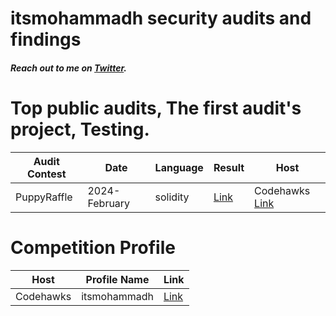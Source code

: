 # itsmohammadh security audits and findings
##### Reach out to me on [Twitter](https://twitter.com/its_mohammadh).

# <a name="Top"></a>Top public audits, The first audit's project, Testing.

| Audit Contest | Date          | Language | Result | Host                                                                                   |
| ------------- | ------------- | -------- | ------ | -------------------------------------------------------------------------------------- |
| PuppyRaffle   | 2024-February | solidity | [Link](https://github.com/itsmohammadh/Cyfrin-Audit/blob/main/audit-data/PuppyRaffle/report.pdf)   | Codehawks [Link](https://https://www.codehawks.com/contests/clo383y5c000jjx087qrkbrj8) |

# <a name="Competition"></a>Competition Profile

| Host      | Profile Name | Link                                                                |
| --------- | ------------ | ------------------------------------------------------------------- |
| Codehawks | itsmohammadh | [Link](https://www.codehawks.com/profile/clr36ofkt0000qwrssl41p5z5) |
